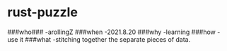 # rust-puzzle #
###who###
-arollingZ
###when
-2021.8.20
###why
-learning
###how
-use it
###what
-stitching together the separate pieces of data.

